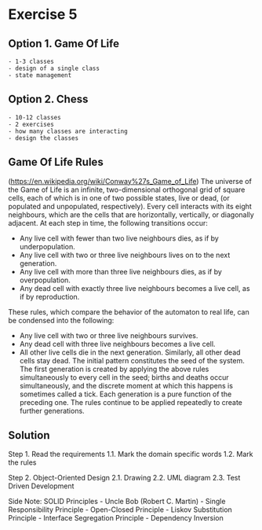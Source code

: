 Exercise 5
===


## Option 1. Game Of Life
	- 1-3 classes
	- design of a single class
	- state management

## Option 2. Chess
	- 10-12 classes
	- 2 exercises
	- how many classes are interacting
	- design the classes


## Game Of Life Rules
(https://en.wikipedia.org/wiki/Conway%27s_Game_of_Life)
The universe of the Game of Life is an infinite, two-dimensional orthogonal grid of square cells, each of which is in one of two possible states, live or dead, (or populated and unpopulated, respectively). Every cell interacts with its eight neighbours, which are the cells that are horizontally, vertically, or diagonally adjacent. At each step in time, the following transitions occur:
 - Any live cell with fewer than two live neighbours dies, as if by underpopulation.
 - Any live cell with two or three live neighbours lives on to the next generation.
 - Any live cell with more than three live neighbours dies, as if by overpopulation.
 - Any dead cell with exactly three live neighbours becomes a live cell, as if by reproduction.

These rules, which compare the behavior of the automaton to real life, can be condensed into the following:
 - Any live cell with two or three live neighbours survives.
 - Any dead cell with three live neighbours becomes a live cell.
 - All other live cells die in the next generation. Similarly, all other dead cells stay dead.
The initial pattern constitutes the seed of the system. The first generation is created by applying the above rules simultaneously to every cell in the seed; births and deaths occur simultaneously, and the discrete moment at which this happens is sometimes called a tick. Each generation is a pure function of the preceding one. The rules continue to be applied repeatedly to create further generations.

## Solution
Step 1. Read the requirements
	1.1. Mark the domain specific words
	1.2. Mark the rules

Step 2. Object-Oriented Design
	2.1. Drawing
	2.2. UML diagram
	2.3. Test Driven Development



Side Note: SOLID Principles - Uncle Bob (Robert C. Martin)
	- Single Responsibility Principle
	- Open-Closed Principle
	- Liskov Substitution Principle
	- Interface Segregation Principle
	- Dependency Inversion
